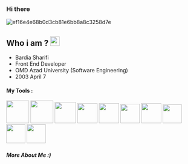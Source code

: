 ### Hi there
  
![ef16e4e68b0d3cb81e6bb8a8c3258d7e](https://github.com/imsharifix/imsharifix/assets/114331083/c13dc8e4-71d1-4e3f-b74c-1ac2ed2a9a31)


## Who i am ? <img width="25" height="25" src="https://em-content.zobj.net/source/apple/354/cowboy-hat-face_1f920.png">
- Bardia Sharifi
 - Front End Developer
 - OMD Azad University (Software Engineering)
 - 2003 April 7
#### My Tools :
<p>

<a href="#"><img  width="60" height="60" src="https://raw.githubusercontent.com/get-icon/geticon/fc0f660daee147afb4a56c64e12bde6486b73e39/icons/html-5.svg"></a>
<a href="#"><img  width="60" height="60" src="https://raw.githubusercontent.com/get-icon/geticon/fc0f660daee147afb4a56c64e12bde6486b73e39/icons/css-3.svg"></a>
<a href="#"><img  width="56" height="56" src="https://raw.githubusercontent.com/get-icon/geticon/fc0f660daee147afb4a56c64e12bde6486b73e39/icons/sass.svg"></a>
<a href="#"><img  width="53" height="53" src="https://raw.githubusercontent.com/get-icon/geticon/fc0f660daee147afb4a56c64e12bde6486b73e39/icons/bootstrap.svg"></a>
<a href="#"><img  width="53" height="53" src="https://raw.githubusercontent.com/get-icon/geticon/fc0f660daee147afb4a56c64e12bde6486b73e39/icons/tailwindcss-icon.svg"></a>
<a href="#"><img  width="51" height="51" src="https://raw.githubusercontent.com/get-icon/geticon/fc0f660daee147afb4a56c64e12bde6486b73e39/icons/javascript.svg"></a>
<a href="#"><img  width="53" height="53" src="https://raw.githubusercontent.com/get-icon/geticon/fc0f660daee147afb4a56c64e12bde6486b73e39/icons/c.svg"></a>
<a href="#"><img  width="50" height="50" src="https://raw.githubusercontent.com/get-icon/geticon/fc0f660daee147afb4a56c64e12bde6486b73e39/icons/figma.svg"></a>
<a href="#"><img  width="50" height="50" src="https://raw.githubusercontent.com/get-icon/geticon/fc0f660daee147afb4a56c64e12bde6486b73e39/icons/bash.svg"></a>
<a href="#"><img  width="50" height="50" src="https://raw.githubusercontent.com/get-icon/geticon/fc0f660daee147afb4a56c64e12bde6486b73e39/icons/opensource.svg"></a>
</p>


##### More About Me :)


